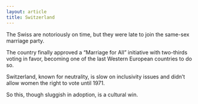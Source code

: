 ```yaml
---
layout: article
title: Switzerland
---
```


The Swiss are notoriously on time, but they were late to join the same-sex marriage party.

The country finally approved a “Marriage for All” initiative with two-thirds voting in favor, becoming one of the last Western European countries to do so.

Switzerland, known for neutrality, is slow on inclusivity issues and didn’t allow women the right to vote until 1971.

So this, though sluggish in adoption, is a cultural win.
